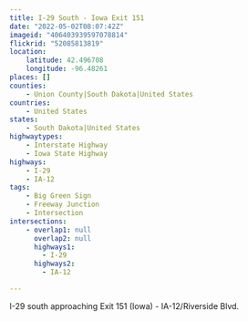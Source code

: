 ```yaml
---
title: I-29 South - Iowa Exit 151
date: "2022-05-02T08:07:42Z"
imageid: "406403939597078814"
flickrid: "52085813819"
location:
    latitude: 42.496708
    longitude: -96.48261
places: []
counties:
    - Union County|South Dakota|United States
countries:
    - United States
states:
    - South Dakota|United States
highwaytypes:
    - Interstate Highway
    - Iowa State Highway
highways:
    - I-29
    - IA-12
tags:
    - Big Green Sign
    - Freeway Junction
    - Intersection
intersections:
    - overlap1: null
      overlap2: null
      highways1:
        - I-29
      highways2:
        - IA-12

---
```

I-29 south approaching Exit 151 (Iowa) - IA-12/Riverside Blvd.